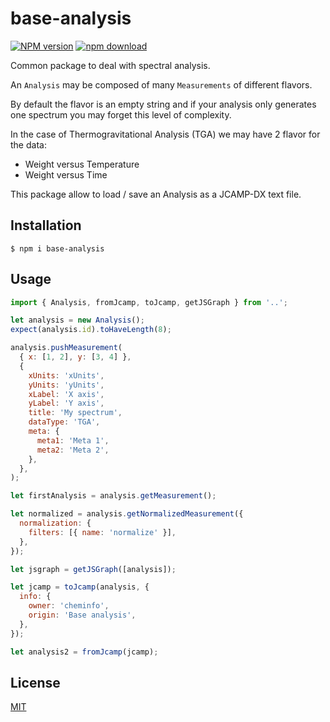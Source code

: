 # base-analysis

[![NPM version][npm-image]][npm-url]
[![npm download][download-image]][download-url]

Common package to deal with spectral analysis.

An `Analysis` may be composed of many `Measurements` of different flavors.

By default the flavor is an empty string and if your analysis only generates
one spectrum you may forget this level of complexity.

In the case of Thermogravitational Analysis (TGA) we may have 2 flavor for the data:

- Weight versus Temperature
- Weight versus Time

This package allow to load / save an Analysis as a JCAMP-DX text file.

## Installation

`$ npm i base-analysis`

## Usage

```js
import { Analysis, fromJcamp, toJcamp, getJSGraph } from '..';

let analysis = new Analysis();
expect(analysis.id).toHaveLength(8);

analysis.pushMeasurement(
  { x: [1, 2], y: [3, 4] },
  {
    xUnits: 'xUnits',
    yUnits: 'yUnits',
    xLabel: 'X axis',
    yLabel: 'Y axis',
    title: 'My spectrum',
    dataType: 'TGA',
    meta: {
      meta1: 'Meta 1',
      meta2: 'Meta 2',
    },
  },
);

let firstAnalysis = analysis.getMeasurement();

let normalized = analysis.getNormalizedMeasurement({
  normalization: {
    filters: [{ name: 'normalize' }],
  },
});

let jsgraph = getJSGraph([analysis]);

let jcamp = toJcamp(analysis, {
  info: {
    owner: 'cheminfo',
    origin: 'Base analysis',
  },
});

let analysis2 = fromJcamp(jcamp);
```

## License

[MIT](./LICENSE)

[npm-image]: https://img.shields.io/npm/v/base-analysis.svg
[npm-url]: https://www.npmjs.com/package/base-analysis
[download-image]: https://img.shields.io/npm/dm/base-analysis.svg
[download-url]: https://www.npmjs.com/package/base-analysis

